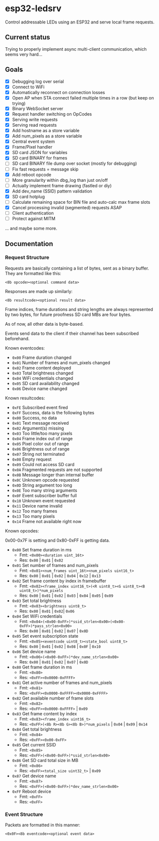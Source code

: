 # esp32-ledsrv

Control addressable LEDs using an ESP32 and serve local frame requests.

## Current status

Trying to properly implement async multi-client communication, which seems very hard...

## Goals

- [x] Debugging log over serial
- [x] Connect to WiFi
- [x] Automatically reconnect on connection losses
- [x] Open AP when STA connect failed multiple times in a row (but keep on trying)
- [x] Binary WebSocket server
- [x] Request handler switching on OpCodes
- [x] Serving write requests
- [x] Serving read requests
- [x] Add hostname as a store variable
- [x] Add num_pixels as a store variable
- [x] Central event system
- [x] Frame/Pixel handler
- [x] SD card JSON for variables
- [x] SD card BINARY for frames
- [ ] SD card BINARY file dump over socket (mostly for debugging)
- [ ] Fix fast requests = message skip
- [x] Add reboot opcode
- [ ] More granularity within dbg_log than just on/off
- [ ] Actually implement frame drawing (fastled or diy)
- [x] Add dev_name (SSID) pattern validation
- [x] SD card hotplug
- [ ] Calculate remaining space for BIN file and auto-calc max frame slots
- [x] Cancel processing invalid (segmented) requests ASAP
- [ ] Client authentication
- [ ] Protect against MITM

... and maybe some more.

## Documentation

### Request Structure

Requests are basically containing a list of bytes, sent as a binary buffer. They are formatted like this:

`<8b opcode><optional command data>`

Responses are made up similarly:

`<8b resultcode><optional result data>`

Frame indices, frame durations and string lengths are always represented by two bytes, for future proofness SD card MBs are four bytes.

As of now, all other data is byte-based.

Events send data to the client if their channel has been subscribed beforehand.

Known eventcodes:

* `0x00` Frame duration changed
* `0x01` Number of frames and num_pixels changed
* `0x02` Frame content deployed
* `0x03` Total brightness changed
* `0x04` WiFi credentials changed
* `0x05` SD card availability changed
* `0x06` Device name changed

Known resultcodes:

* `0xFE` Subscribed event fired
* `0xFF` Success, data is the following bytes
* `0x00` Success, no data
* `0x01` Text message received
* `0x02` Argument(s) missing
* `0x03` Too little/too many pixels
* `0x04` Frame index out of range
* `0x05` Pixel color out of range
* `0x06` Brightness out of range
* `0x07` String not terminated
* `0x08` Empty request
* `0x09` Could not access SD card
* `0x0A` Fragmented requests are not supported
* `0x0B` Message longer than internal buffer
* `0x0C` Unknown opcode requested
* `0x0D` String argument too long
* `0x0E` Too many string arguments
* `0x0F` Event subscriber buffer full
* `0x10` Unknown event requested
* `0x11` Device name invalid
* `0x12` Too many frames
* `0x13` Too many pixels
* `0x14` Frame not available right now

Known opcodes:

0x00-0x7F is setting and 0x80-0xFF is getting data.

* `0x00` Set frame duration in ms
  * Fmt: `<0x00><duration uint_16t>`
  * Res: `0x00` | `0x01` | `0x02`
* `0x01` Set number of frames and num_pixels
  * Fmt: `<0x01><num_frames uint_16t><num_pixels uint16_t>`
  * Res: `0x00` | `0x01` | `0x02` | `0x04` | `0x12` | `0x13`
* `0x02` Set frame content by index in framebuffer
  * Fmt: `<0x02><frame_index uint16_t>(<R uint8_t><G uint8_t><B uint8_t>)*num_pixels`
  * Res: `0x00` | `0x01` | `0x02` | `0x03` | `0x04` | `0x05` | `0x09`
* `0x03` Set total brightness
  * Fmt: `<0x03><brightness uint8_t>`
  * Res: `0x00` | `0x01` | `0x02`| `0x06`
* `0x04` Set WiFi credentials
  * Fmt: `<0x04>(<0x00-0xFF>)*ssid_strlen<0x00>(<0x00-0xFF>)*pass_strlen<0x00>`
  * Res: `0x00` | `0x01` | `0x02` | `0x07` | `0x0D`
* `0x05` Set event subscription state
  * Fmt: `<0x05><eventcode uint8_t><state_bool uint8_t>`
  * Res: `0x00` | `0x01` | `0x02` | `0x08` | `0x0F` | `0x10`
* `0x06` Set device name
  * Fmt: `<0x06>(<0x00-0xFF>)*dev_name_strlen<0x00>`
  * Res: `0x00` | `0x01` | `0x02` | `0x07` | `0x0D`
* `0x80` Get frame duration in ms
  * Fmt: `<0x80>`
  * Res: `<0xFF><0x0000-0xFFFF>`
* `0x81` Get active number of frames and num_pixels
  * Fmt: `<0x81>`
  * Res: `<0xFF><0x0000-0xFFFF><0x0000-0xFFFF>`
* `0x82` Get available number of frame slots
  * Fmt: `<0x82>`
  * Res: `<0xFF><0x0000-0xFFFF>` | `0x09`
* `0x83` Get frame content by index
  * Fmt: `<0x83><frame_index uint16_t>`
  * Res: `<0xFF>(<8b R><8b G><8b B>)*num_pixels` | `0x04` | `0x09` | `0x14`
* `0x84` Get total brightness
  * Fmt: `<0x84>`
  * Res: `<0xFF><0x00-0xFF>`
* `0x85` Get current SSID
  * Fmt: `<0x85>`
  * Res: `<0xFF>(<0x00-0xFF>)*ssid_strlen<0x00>`
* `0x86` Get SD card total size in MB
  * Fmt: `<0x86>`
  * Res: `<0xFF><total_size uint32_t>` | `0x09`
* `0x87` Get device name
  * Fmt: `<0x87>`
  * Res: `<0xFF>(<0x00-0xFF>)*dev_name_strlen<0x00>`
* `0xFF` Reboot device
  * Fmt: `<0xFF>`
  * Res: `<0xFF>`

### Event Structure

Packets are formatted in this manner:

`<0x0F><8b eventcode><optional event data>`